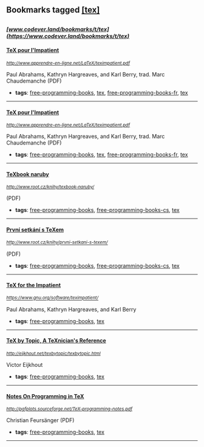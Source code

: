 ## Bookmarks tagged [[tex]](https://www.codever.land/search?q=[tex])

_<sup><sup>[www.codever.land/bookmarks/t/tex](https://www.codever.land/bookmarks/t/tex)</sup></sup>_
---
#### [TeX pour l'Impatient](http://www.apprendre-en-ligne.net/LaTeX/teximpatient.pdf)
_<sup>http://www.apprendre-en-ligne.net/LaTeX/teximpatient.pdf</sup>_

Paul Abrahams, Kathryn Hargreaves, and Karl Berry, trad. Marc Chaudemanche (PDF)
* **tags**: [free-programming-books](../tagged/free-programming-books.md), [tex](../tagged/tex.md), [free-programming-books-fr](../tagged/free-programming-books-fr.md), [tex](../tagged/tex.md)
---
#### [TeX pour l'Impatient](http://www.apprendre-en-ligne.net/LaTeX/teximpatient.pdf)
_<sup>http://www.apprendre-en-ligne.net/LaTeX/teximpatient.pdf</sup>_

Paul Abrahams, Kathryn Hargreaves, and Karl Berry, trad. Marc Chaudemanche (PDF)
* **tags**: [free-programming-books](../tagged/free-programming-books.md), [tex](../tagged/tex.md), [free-programming-books-fr](../tagged/free-programming-books-fr.md), [tex](../tagged/tex.md)
---
#### [TeXbook naruby](http://www.root.cz/knihy/texbook-naruby/)
_<sup>http://www.root.cz/knihy/texbook-naruby/</sup>_

(PDF)
* **tags**: [free-programming-books](../tagged/free-programming-books.md), [free-programming-books-cs](../tagged/free-programming-books-cs.md), [tex](../tagged/tex.md)
---
#### [První setkání s TeXem](http://www.root.cz/knihy/prvni-setkani-s-texem/)
_<sup>http://www.root.cz/knihy/prvni-setkani-s-texem/</sup>_

(PDF)
* **tags**: [free-programming-books](../tagged/free-programming-books.md), [free-programming-books-cs](../tagged/free-programming-books-cs.md), [tex](../tagged/tex.md)
---
#### [TeX for the Impatient](https://www.gnu.org/software/teximpatient/)
_<sup>https://www.gnu.org/software/teximpatient/</sup>_

Paul Abrahams, Kathryn Hargreaves, and Karl Berry
* **tags**: [free-programming-books](../tagged/free-programming-books.md), [tex](../tagged/tex.md)
---
#### [TeX by Topic, A TeXnician's Reference](http://eijkhout.net/texbytopic/texbytopic.html)
_<sup>http://eijkhout.net/texbytopic/texbytopic.html</sup>_

Victor Eijkhout
* **tags**: [free-programming-books](../tagged/free-programming-books.md), [tex](../tagged/tex.md)
---
#### [Notes On Programming in TeX](http://pgfplots.sourceforge.net/TeX-programming-notes.pdf)
_<sup>http://pgfplots.sourceforge.net/TeX-programming-notes.pdf</sup>_

Christian Feursänger (PDF)
* **tags**: [free-programming-books](../tagged/free-programming-books.md), [tex](../tagged/tex.md)
---
